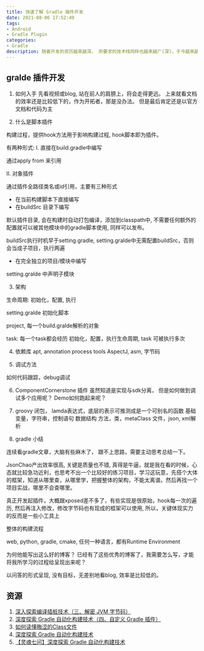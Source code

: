 ```yaml
---
title: 快速了解 Gradle 插件开发
date: 2021-08-06 17:52:49
tags: 
- Android
- Gradle Plugin
categories:
- Gradle
description: 随着开发的资历越来越深， 所要求的技术栈同样也越来越广(深)，于今越来越多的开源库都涉及到Gradle插件的开发，各种黑科技，生产力工具都离不开Gralde。
---
```


## gralde 插件开发
1. 如何入手
先看视频或blog, 站在前人的肩膀上，将会走得更远。
上来就看文档的效率还是比较低下的，作为开拓者，那是没办法。
但是最后肯定还是以官方文档和代码为主

2. 什么是脚本插件

构建过程，提供hook方法用于影响构建过程, hook脚本即为插件。

有两种形式:
I. 直接在build.gradle中编写

通过apply from 来引用

II. 对象插件

通过插件全路径类名或id引用，主要有三种形式
- 在当前构建脚本下直接编写
- 在buildSrc 目录下编写
	
默认插件目录, 会在构建时自动打包编译，添加到classpath中, 不需要任何额外的配置就可以被其他模块中的gradle脚本使用, 同样可以发布。

buildSrc执行时机早于setting.gradle, 
setting.gralde中无需配置buildSrc，否则会当成子项目，执行两遍

- 在完全独立的项目/模块中编写

setting.gralde 中声明子模块

3. 架构

生命周期: 初始化，配置,  执行

setting.gralde 初始化脚本

project, 每一个build.gralde解析的对象

task: 每一个task都会经历 初始化，配置，执行生命周期, task 可被执行多次


4.  依赖库
apt, annotation process tools
AspectJ, 
asm, 
字节码

5. 调试方法

如何代码跟踪，debug调试

6. ComponentCornerstone 插件 
虽然知道是实现与sdk分离， 但是如何做到调试多个应用呢？ Demo如何跑起来呢？

7. groovy
闭包， lamda表达式，底层的表示可推测成是一个可别名的函数
基础变量，字符串，控制语句
数据结构
方法，类，metaClass
文件，json, xml解析

8. gradle 小结

连续看gradle文章，大脑有些麻木了， 跟不上思路，需要主动思考总结一下。

JsonChao产出效率很高, 关键是质量也不错, 真得是牛逼，就是我在看的时候，心态就比较急功近利，也思考不出一个比较好的练习项目，学习这玩意，先搭个大体的框架，知道从哪里查，从哪里学，把握整体的架构，不能太离谱。然后再找一个项目实战，哪里不会查哪里。

真正开发起插件，大概跟xposed差不多了，有些实现是很原始，hook每一次的遍历, 然后再注入修改，修改字节码也有现成的框架可以使用, 所以，关键体现实力的反而是一些小工具上

整体的构建流程

web, python, gradle, cmake, 任何一种语言，都有Runtime Environment

为何他能写出这么好的博客？
已经有了这些优秀的博客了，我需要怎么写，才能将我所学习的过程给呈现出来呢？

以问答的形式呈现, 没有目标，无差别地看blog, 效率是比较低的。

## 资源
1. [深入探索编译插桩技术（三、解密 JVM 字节码）](https://juejin.cn/post/6844904116603486222)
2. [深度探索 Gradle 自动化构建技术（四、自定义 Gradle 插件）](https://juejin.cn/post/6844904135314128903)
3. [如何读懂晦涩的Class文件](https://yummylau.com/2020/07/27/%E5%A6%82%E4%BD%95%E8%AF%BB%E6%87%82%E6%99%A6%E6%B6%A9%E7%9A%84%20Class%20%E6%96%87%E4%BB%B6%EF%BD%9C%E8%BF%9B%E9%98%B6%E5%BF%85%E5%A4%87/)
4. [深度探索 Gradle 自动化构建技术](https://juejin.cn/post/6844904132092903437)
5. [【灵魂七问】深度探索 Gradle 自动化构建技术](https://juejin.cn/post/6844904142725447687#heading-4)
